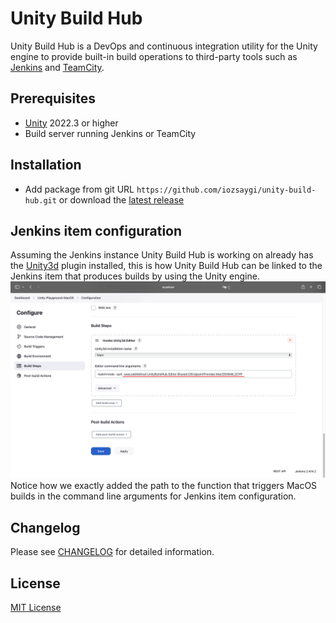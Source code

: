 # Unity Build Hub
Unity Build Hub is a DevOps and continuous integration utility for the Unity engine to provide built-in build operations to third-party tools such as [Jenkins](https://www.jenkins.io/) and [TeamCity](https://www.jetbrains.com/teamcity/).

## Prerequisites
* [Unity](https://unity.com/) 2022.3 or higher
* Build server running Jenkins or TeamCity

## Installation
* Add package from git URL ``https://github.com/iozsaygi/unity-build-hub.git`` or download the [latest release](https://github.com/iozsaygi/unity-build-hub/releases/latest)

## Jenkins item configuration
Assuming the Jenkins instance Unity Build Hub is working on already has the [Unity3d](https://plugins.jenkins.io/unity3d-plugin/) plugin installed, this is how Unity Build Hub can be linked to the Jenkins item that produces builds by using the Unity engine.
![Jenkins Item Configuration](https://github.com/iozsaygi/unity-build-hub/blob/main/Images/JenkinsItemConfiguration.png?raw=true)
Notice how we exactly added the path to the function that triggers MacOS builds in the command line arguments for Jenkins item configuration.

## Changelog
Please see [CHANGELOG](https://github.com/iozsaygi/unity-build-hub/blob/main/CHANGELOG.md) for detailed information.

## License
[MIT License](https://github.com/iozsaygi/unity-build-hub/blob/main/LICENSE)